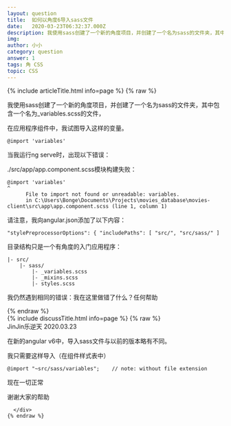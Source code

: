 ```yaml
---
layout: question
title:  如何以角度6导入sass文件
date:   2020-03-23T06:32:37.000Z
description: 我使用sass创建了一个新的角度项目，并创建了一个名为sass的文件夹，其中包含一个名为_variables.scss的文件， 在应用程序组件中，我试...
img: 
author: 小小
category: question
answer: 1
tags: 角 CSS
topic: CSS
---
```

<div class="article-root">
  <div class="article">
    {% include articleTitle.html info=page %}
    {% raw %}
    <div class="article-content"><p><font style="vertical-align: inherit;"><font style="vertical-align: inherit;">我使用sass创建了一个新的角度项目，并创建了一个名为sass的文件夹，其中包含一个名为_variables.scss的文件， </font></font></p>

<p><font style="vertical-align: inherit;"><font style="vertical-align: inherit;">在应用程序组件中，我试图导入这样的变量。</font></font></p>

<pre><code>@import 'variables'
</code></pre>

<p><font style="vertical-align: inherit;"><font style="vertical-align: inherit;">当我运行ng serve时，出现以下错误： </font></font></p>

<p><font style="vertical-align: inherit;"><font style="vertical-align: inherit;">./src/app/app.component.scss模块构建失败： </font></font></p>

<pre><code>@import 'variables'<font></font>
^<font></font>
      File to import not found or unreadable: variables.<font></font>
      in C:\Users\Bonge\Documents\Projects\movies_database\movies-client\src\app\app.component.scss (line 1, column 1)<font></font>
</code></pre>

<p><font style="vertical-align: inherit;"><font style="vertical-align: inherit;">请注意，我向angular.json添加了以下内容：</font></font></p>

<pre><code>"stylePreprocessorOptions": { "includePaths": [ "src/", "src/sass/" ]
</code></pre>

<p><font style="vertical-align: inherit;"><font style="vertical-align: inherit;">目录结构只是一个有角度的入门应用程序：</font></font></p>

<pre><code>|- src/<font></font>
    |- sass/<font></font>
        |- _variables.scss<font></font>
        |- _mixins.scss<font></font>
        |- styles.scss<font></font>
</code></pre>

<p><font style="vertical-align: inherit;"><font style="vertical-align: inherit;">我仍然遇到相同的错误：我在这里做错了什么？</font><font style="vertical-align: inherit;">任何帮助</font></font></p></div>
    {% endraw %}
  </div>

  <div class="discuss-wrapper">
    {% include discussTitle.html info=page %}
    {% raw %}
    <div class="discuss-item">
        <div class="discuss-parent">
          <div class="discuss-meta">
            <span class="discuss-user">JinJin乐逆天</span>
            <span class="discuss-time">2020.03.23</span>
          </div>
          <div class="discuss-comment"><p><font style="vertical-align: inherit;"><font style="vertical-align: inherit;">在新的angular v6中，导入sass文件与以前的版本略有不同。</font></font></p>

<p><font style="vertical-align: inherit;"><font style="vertical-align: inherit;">我只需要这样导入（在组件样式表中）</font></font></p>

<pre><code>@import "~src/sass/variables";    // note: without file extension
</code></pre>

<p><font style="vertical-align: inherit;"><font style="vertical-align: inherit;">现在一切正常 </font></font></p>

<p><font style="vertical-align: inherit;"><font style="vertical-align: inherit;">谢谢大家的帮助</font></font></p></div>
        </div>
        
      </div>
    {% endraw %}
  </div>
<div>
